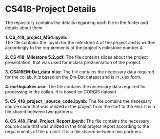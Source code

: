 # CS418-Project Details
The repository contains the details regarding each file in the folder and details about them.

**1. CS_418_project_MS4.ipynb:**  
The file contains the .ipynb for the milestone 4 of the project and is written accordingly to the requirements of the project's milestone number 4.

**2. CS 418_Milestone 5.2.pdf:**
The file contains slides about the project presentation, that was used for inclass pre3sentation of the project.

**3. CS418EM-Dat_data.xlsx:**
The file contains the necessary data required for the collab, it is based on the Em-Dat dataset and is in .xlsx form.

**4. earthquakes.csv:**
The file contains the necessary data required for processing in the collab. It is based on CORGIS dataset.

**5. CS_418_project__source_code.ipynb:**
The file contains the necessary source code that was utilized in the project from the start to the end. It is a file shared between two partners.

**6. CS_418_Final_Project_Report.ipynb:**
The file contains the necessary source code that was utilized in the final project report according to the requirements of the project. It is a file shared between two partners.
